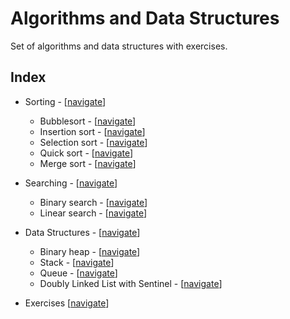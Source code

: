 # Algorithms and Data Structures

Set of algorithms and data structures with exercises.

## Index

- Sorting - [[navigate](https://github.com/edoriggio/algorithms-and-data-structures/tree/master/sorting)]
    - Bubblesort - [[navigate](https://github.com/edoriggio/algorithms-and-data-structures/tree/master/sorting/bubblesort.py)]
    - Insertion sort - [[navigate](https://github.com/edoriggio/algorithms-and-data-structures/tree/master/sorting/insertion_sort.py)]
    - Selection sort - [[navigate](https://github.com/edoriggio/algorithms-and-data-structures/tree/master/sorting/selection_sort.py)]
    - Quick sort - [[navigate](https://github.com/edoriggio/algorithms-and-data-structures/tree/master/sorting/quick_sort.py)]
    - Merge sort - [[navigate](https://github.com/edoriggio/algorithms-and-data-structures/tree/master/sorting/merge_sort.py)]
    <!-- - Heap sort - [[navigate](https://github.com/edoriggio/algorithms-and-data-structures/tree/master/sorting/heap_sort.py)] -->

- Searching - [[navigate](https://github.com/edoriggio/algorithms-and-data-structures/tree/master/searching)]
    - Binary search - [[navigate](https://github.com/edoriggio/algorithms-and-data-structures/tree/master/searching/binary_search.py)]
    - Linear search - [[navigate](https://github.com/edoriggio/algorithms-and-data-structures/tree/master/searching/linear_search.py)]

- Data Structures - [[navigate](https://github.com/edoriggio/algorithms-and-data-structures/tree/master/data_structures)]
    - Binary heap - [[navigate](https://github.com/edoriggio/algorithms-and-data-structures/tree/master/data_structures/binary_heap.py)]
    <!-- - Priority queue - [[navigate](https://github.com/edoriggio/algorithms-and-data-structures/tree/master/data_structures/priority_queue.py)] -->
    - Stack - [[navigate](https://github.com/edoriggio/algorithms-and-data-structures/tree/master/data_structures/stack.py)]
    - Queue - [[navigate](https://github.com/edoriggio/algorithms-and-data-structures/tree/master/data_structures/queue.py)]
    - Doubly Linked List with Sentinel - [[navigate](https://github.com/edoriggio/algorithms-and-data-structures/tree/master/data_structures/linked_list.py)]

<!-- - Miscellaneous - [[navigate](https://github.com/edoriggio/algorithms-and-data-structures/tree/master/misc)]
    - Selection - [[navigate](https://github.com/edoriggio/algorithms-and-data-structures/tree/master/misc/selection.py)] -->
    
- Exercises [[navigate](https://github.com/edoriggio/algorithms-and-data-structures/tree/master/exercises)]
